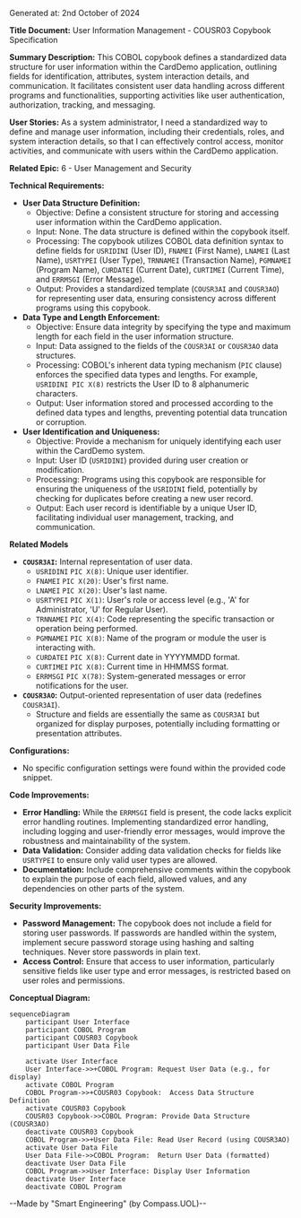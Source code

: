 Generated at: 2nd October of 2024

**Title Document:** User Information Management - COUSR03 Copybook Specification

**Summary Description:**
This COBOL copybook defines a standardized data structure for user information within the CardDemo application, outlining fields for identification, attributes, system interaction details, and communication.  It facilitates consistent user data handling across different programs and functionalities, supporting activities like user authentication, authorization, tracking, and messaging.

**User Stories:**
As a system administrator, I need a standardized way to define and manage user information, including their credentials, roles, and system interaction details, so that I can effectively control access, monitor activities, and communicate with users within the CardDemo application.

**Related Epic:**
6 - User Management and Security

**Technical Requirements:**
- **User Data Structure Definition:**
  - Objective: Define a consistent structure for storing and accessing user information within the CardDemo application.
  - Input: None. The data structure is defined within the copybook itself.
  - Processing:  The copybook utilizes COBOL data definition syntax to define fields for `USRIDINI` (User ID), `FNAMEI` (First Name), `LNAMEI` (Last Name), `USRTYPEI` (User Type), `TRNNAMEI` (Transaction Name), `PGMNAMEI` (Program Name), `CURDATEI` (Current Date), `CURTIMEI` (Current Time), and `ERRMSGI` (Error Message).
  - Output:  Provides a standardized template (`COUSR3AI` and `COUSR3AO`) for representing user data, ensuring consistency across different programs using this copybook.
- **Data Type and Length Enforcement:**
  - Objective: Ensure data integrity by specifying the type and maximum length for each field in the user information structure.
  - Input:  Data assigned to the fields of the `COUSR3AI` or `COUSR3AO` data structures.
  - Processing: COBOL's inherent data typing mechanism (`PIC` clause) enforces the specified data types and lengths. For example, `USRIDINI PIC X(8)` restricts the User ID to 8 alphanumeric characters.
  - Output: User information stored and processed according to the defined data types and lengths, preventing potential data truncation or corruption.
- **User Identification and Uniqueness:**
  - Objective: Provide a mechanism for uniquely identifying each user within the CardDemo system.
  - Input: User ID (`USRIDINI`) provided during user creation or modification.
  - Processing:  Programs using this copybook are responsible for ensuring the uniqueness of the `USRIDINI` field, potentially by checking for duplicates before creating a new user record.
  - Output:  Each user record is identifiable by a unique User ID, facilitating individual user management, tracking, and communication. 

**Related Models**

- **`COUSR3AI`:** Internal representation of user data.
  - `USRIDINI` `PIC X(8)`: Unique user identifier.
  - `FNAMEI` `PIC X(20)`: User's first name.
  - `LNAMEI` `PIC X(20)`: User's last name.
  - `USRTYPEI` `PIC X(1)`: User's role or access level (e.g., 'A' for Administrator, 'U' for Regular User).
  - `TRNNAMEI` `PIC X(4)`: Code representing the specific transaction or operation being performed.
  - `PGMNAMEI` `PIC X(8)`: Name of the program or module the user is interacting with.
  - `CURDATEI` `PIC X(8)`: Current date in YYYYMMDD format.
  - `CURTIMEI` `PIC X(8)`: Current time in HHMMSS format.
  - `ERRMSGI` `PIC X(78)`:  System-generated messages or error notifications for the user.
- **`COUSR3AO`:** Output-oriented representation of user data (redefines `COUSR3AI`).
  - Structure and fields are essentially the same as `COUSR3AI` but organized for display purposes, potentially including formatting or presentation attributes.

**Configurations:**

- No specific configuration settings were found within the provided code snippet.

**Code Improvements:**

- **Error Handling:** While the `ERRMSGI` field is present, the code lacks explicit error handling routines. Implementing standardized error handling, including logging and user-friendly error messages, would improve the robustness and maintainability of the system.
- **Data Validation:** Consider adding data validation checks for fields like `USRTYPEI` to ensure only valid user types are allowed. 
- **Documentation:** Include comprehensive comments within the copybook to explain the purpose of each field, allowed values, and any dependencies on other parts of the system.

**Security Improvements:**

- **Password Management:** The copybook does not include a field for storing user passwords. If passwords are handled within the system, implement secure password storage using hashing and salting techniques. Never store passwords in plain text.
- **Access Control:**  Ensure that access to user information, particularly sensitive fields like user type and error messages, is restricted based on user roles and permissions.

**Conceptual Diagram:**

```mermaid
sequenceDiagram
    participant User Interface
    participant COBOL Program
    participant COUSR03 Copybook
    participant User Data File

    activate User Interface
    User Interface->>+COBOL Program: Request User Data (e.g., for display)
    activate COBOL Program
    COBOL Program->>+COUSR03 Copybook:  Access Data Structure Definition
    activate COUSR03 Copybook
    COUSR03 Copybook->>COBOL Program: Provide Data Structure (COUSR3AO)
    deactivate COUSR03 Copybook
    COBOL Program->>+User Data File: Read User Record (using COUSR3AO)
    activate User Data File
    User Data File->>COBOL Program:  Return User Data (formatted)
    deactivate User Data File
    COBOL Program->>User Interface: Display User Information
    deactivate User Interface
    deactivate COBOL Program
```

--Made by "Smart Engineering" (by Compass.UOL)--